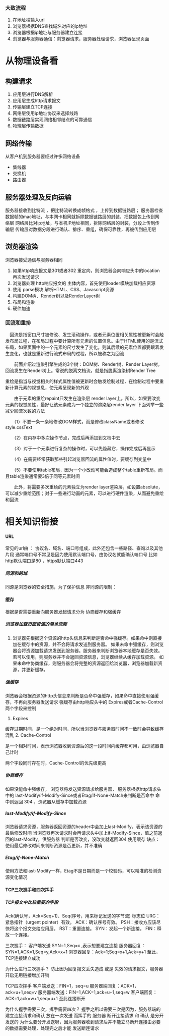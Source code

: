 ### 大致流程
1. 在地址栏输入url
2. 浏览器根据DNS查找域名对应的ip地址
3. 浏览器根据ip地址与服务器建立连接
4. 浏览器与服务器通信：浏览器请求，服务器处理请求，浏览器呈现页面


# 从物理设备看
## 构建请求
1. 应用层进行DNS解析
2. 应用层生成http请求报文
3. 传输层建立TCP连接
4. 网络层使用ip地址协议来选择线路
5. 数据链路层实现网络相邻结点的可靠通信
6. 物理层传输数据

## 网络传输
从客户机到服务器要经过许多网络设备
- 集线器 
- 交换机
- 路由器

## 服务器处理及反向运输
服务器接收到比特流 ，把比特流转换成帧格式 ，上传到数据链路层；
服务器检查数据帧的mac地址，与本网卡相同就拆除数据链路层的封装，把数据包上传到网络层
网络层比对ip地址，与本机IP地址相同，拆除网络层的封装，分段上传到传输层
传输层对数据分段进行确认、排序、重组，确保可靠性，再被传到应用层

## 浏览器渲染
浏览器接受通信与服务器相同
1. 如果http响应报文是301或者302 重定向，则浏览器会向响应头中的location再次发送请求
2. 浏览器处理 http响应报文的 主体内容，首先使用loader模块加载相应资源
3. 使用 parse模块 解析HTML、CSS、Javascript资源
4. 构建DOM树、Render树以及RenderLayer树
5. 布局和渲染
6. 硬件加速

### 回流和重排
　回流是指窗口尺寸被修改、发生滚动操作，或者元素位置相关属性被更新时会触发布局过程，在布局过程中要计算所有元素的位置信息。由于HTML使用的是流式布局，如果页面中的一个元素的尺寸发生了变化，则其后续的元素位置都要跟着发生变化，也就是重新进行流式布局的过程，所以被称之为回流

　　前面介绍过渲染引擎生成的3个树：DOM树、Render树、Render Layer树。回流发生在Render树上。常说的脱离文档流，就是指脱离渲染树Render Tree

重绘是指当与视觉相关的样式属性值被更新时会触发绘制过程，在绘制过程中要重新计算元素的视觉息，使元素呈现新的外观

　　由于元素的重绘repaint只发生在渲染层 render layer上。所以，如果要改变元素的视觉属性，最好让该元素成为一个独立的渲染层render layer
下面列举一些减少回流次数的方法

　　（1）不要一条一条地修改DOM样式，而是修改className或者修改style.cssText

　　（2）在内存中多次操作节点，完成后再添加到文档中去

　　（3）对于一个元素进行复杂的操作时，可以先隐藏它，操作完成后再显示

　　（4）在需要经常获取那些引起浏览器回流的属性值时，要缓存到变量中

　　（5）不要使用table布局，因为一个小改动可能会造成整个table重新布局。而且table渲染通常要3倍于同等元素时间

　　此外，将需要多次重绘的元素独立为render layer渲染层，如设置absolute，可以减少重绘范围；对于一些进行动画的元素，可以进行硬件渲染，从而避免重绘和回流



# 相关知识衔接

#### URL
常见的url由 ： 协议名、域名、端口号组成，此外还包含一些路径、查询以及其他片段
通常端口号不常见是因为使用默认端口号，由协议名就能确认端口号
比如http默认端口是80  ，https默认端口443

##### 同源和跨域
同源是浏览器的安全措施，为了保护信息
非同源的限制：


#### 缓存
根据是否需要重新向服务器发起请求分为 协商缓存和强缓存
##### 浏览器加载页面资源的简单流程
1. 浏览器先根据这个资源的http头信息来判断是否命中强缓存。如果命中则直接加在缓存中的资源，并不会将请求发送到服务器。
如果未命中强缓存，则浏览器会将资源加载请求发送到服务器。服务器来判断浏览器本地缓存是否失效。若可以使用，则服务器并不会返回资源信息，浏览器继续从缓存加载资源。
如果未命中协商缓存，则服务器会将完整的资源返回给浏览器，浏览器加载新资源，并更新缓存。
##### 强缓存
浏览器会根据资源的http头信息来判断是否命中强缓存，如果命中直接使用强缓存，不再向服务器发送请求
强缓存由http响应头中的  Expires或者Cache-Control  两个字段来控制
1. Expires 

缓存过期时间，是一个绝对时间，所以当浏览器与服务器时间不一致时会导致缓存混乱
2. Cache-Control

是一个相对时间，表示浏览器收到资源后的这一段时间内缓存都可用，由浏览器自己计时

两个字段同时存在时，Cache-Control的优先级更高

##### 协商缓存
如果没能命中强缓存， 浏览器将发送资源请求给服务器， 服务器根据http请求头中的
last-Modify/if-Modify-Since或者Etag/if-None-Match来判断是否命中
命中则返回 304 ，浏览器从缓存中加载资源
##### last-Modify/if-Modify-Since
浏览器请求资源，服务器返回资源的header中会加上last-Modify，表示该资源的最后修改时间
当浏览器再次请求时会再请求头中加上if-Modify-Since，值之前返回的last-Modify，供服务器
判断是否改变，没改变就返回304 使用缓存
缺点：使用最后修改时间来判断资源是否更新，并不准确

##### Etag/if-None-Match
使用方法和last-Modify一样，Etag不是日期而是一个校验码，可以精准的检测资源变化情况


#### TCP三次握手和四次挥手

##### TCP报文中比较重要的字段
Ack(确认号，Ack=Seq+1)、Seq(序号，用来标记发送的字节流)
标志位
URG：紧急指针（urgent pointer）有效。
ACK：确认序号有效。
PSH：接收方应该尽快将这个报文交给应用层。
RST：重置连接。
SYN：发起一个新连接。
FIN：释放一个连接。

三次握手：
客户端发送 SYN=1,Seq=x ,表示想要建立连接
服务器回复：SYN=1,ACK=1,Seq=y,Ack=x+1
浏览器回复：Ack=1;Seq=x+1,Ack=y+1
至此，TCP连接建立成功

为什么进行三次握手？
防止因为回复报文丢失造成 或是 失效的请求报文，服务器开启无用链接增加开销


TCP四次挥手
客户端发送：FIN=1，seq=u
服务器端回复：ACK=1，ack=u+1,seq=v
服务器端发送：FIN=1,ACK=1,ack=u+1,seq=w
客户端回复：ACK=1,ack=w+1,seq=u+1
至此连接断开

为什么握手需要三次，挥手需要四次？
握手之所以需要三次是因为，服务器端的  建立连接请求和确认 放在一次发送
而挥手的 服务器   断开连接请求 和 确认  是分开发送的
为什么要分开发送呀，因为服务器收到请求后并不能立马断开连接由必要的数据需要处理，处理完之后才能
发送断连请求